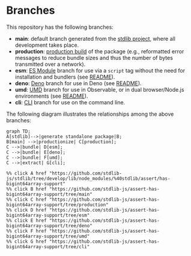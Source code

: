 <!--

@license Apache-2.0

Copyright (c) 2023 The Stdlib Authors.

Licensed under the Apache License, Version 2.0 (the "License");
you may not use this file except in compliance with the License.
You may obtain a copy of the License at

    http://www.apache.org/licenses/LICENSE-2.0

Unless required by applicable law or agreed to in writing, software
distributed under the License is distributed on an "AS IS" BASIS,
WITHOUT WARRANTIES OR CONDITIONS OF ANY KIND, either express or implied.
See the License for the specific language governing permissions and
limitations under the License.

-->

# Branches

This repository has the following branches:

-   **main**: default branch generated from the [stdlib project][stdlib-url], where all development takes place.
-   **production**: [production build][production-url] of the package (e.g., reformatted error messages to reduce bundle sizes and thus the number of bytes transmitted over a network).
-   **esm**: [ES Module][esm-url] branch for use via a `script` tag without the need for installation and bundlers (see [README][esm-readme]).
-   **deno**: [Deno][deno-url] branch for use in Deno (see [README][deno-readme]).
-   **umd**: [UMD][umd-url] branch for use in Observable, or in dual browser/Node.js environments (see [README][umd-readme]).
-   **cli**: [CLI][cli-url] branch for use on the command line.

The following diagram illustrates the relationships among the above branches:

```mermaid
graph TD;
A[stdlib]-->|generate standalone package|B;
B[main] -->|productionize| C[production];
C -->|bundle| D[esm];
C -->|bundle| E[deno];
C -->|bundle| F[umd];
C -->|extract| G[cli];

%% click A href "https://github.com/stdlib-js/stdlib/tree/develop/lib/node_modules/%40stdlib/assert/has-bigint64array-support"
%% click B href "https://github.com/stdlib-js/assert-has-bigint64array-support/tree/main"
%% click C href "https://github.com/stdlib-js/assert-has-bigint64array-support/tree/production"
%% click D href "https://github.com/stdlib-js/assert-has-bigint64array-support/tree/esm"
%% click E href "https://github.com/stdlib-js/assert-has-bigint64array-support/tree/deno"
%% click F href "https://github.com/stdlib-js/assert-has-bigint64array-support/tree/umd"
%% click G href "https://github.com/stdlib-js/assert-has-bigint64array-support/tree/cli"
```

[stdlib-url]: https://github.com/stdlib-js/stdlib/tree/develop/lib/node_modules/%40stdlib/assert/has-bigint64array-support
[production-url]: https://github.com/stdlib-js/assert-has-bigint64array-support/tree/production
[deno-url]: https://github.com/stdlib-js/assert-has-bigint64array-support/tree/deno
[deno-readme]: https://github.com/stdlib-js/assert-has-bigint64array-support/blob/deno/README.md
[umd-url]: https://github.com/stdlib-js/assert-has-bigint64array-support/tree/umd
[umd-readme]: https://github.com/stdlib-js/assert-has-bigint64array-support/blob/umd/README.md
[esm-url]: https://github.com/stdlib-js/assert-has-bigint64array-support/tree/esm
[esm-readme]: https://github.com/stdlib-js/assert-has-bigint64array-support/blob/esm/README.md
[cli-url]: https://github.com/stdlib-js/assert-has-bigint64array-support/tree/cli